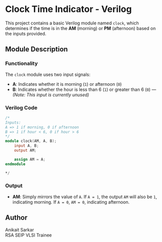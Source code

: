 # Clock Time Indicator - Verilog

This project contains a basic Verilog module named `clock`, which determines if the time is in the **AM** (morning) or **PM** (afternoon) based on the inputs provided.

## Module Description

### Functionality

The `clock` module uses two input signals:
- **A**: Indicates whether it is morning (`1`) or afternoon (`0`)
- **B**: Indicates whether the hour is less than 6 (`1`) or greater than 6 (`0`) — *(Note: This input is currently unused)*

### Verilog Code

```verilog
/* 
Inputs:
A => 1 if morning, 0 if afternoon
B => 1 if hour < 6, 0 if hour > 6
*/
module clock(AM, A, B);
    input A, B;
    output AM;

    assign AM = A;
endmodule

*/
```

### Output
- **AM**: Simply mirrors the value of `A`. If `A = 1`, the output `AM` will also be `1`, indicating morning. If `A = 0`, `AM = 0`, indicating afternoon.

## Author

Anikait Sarkar  
RSA SEIP VLSI Trainee
